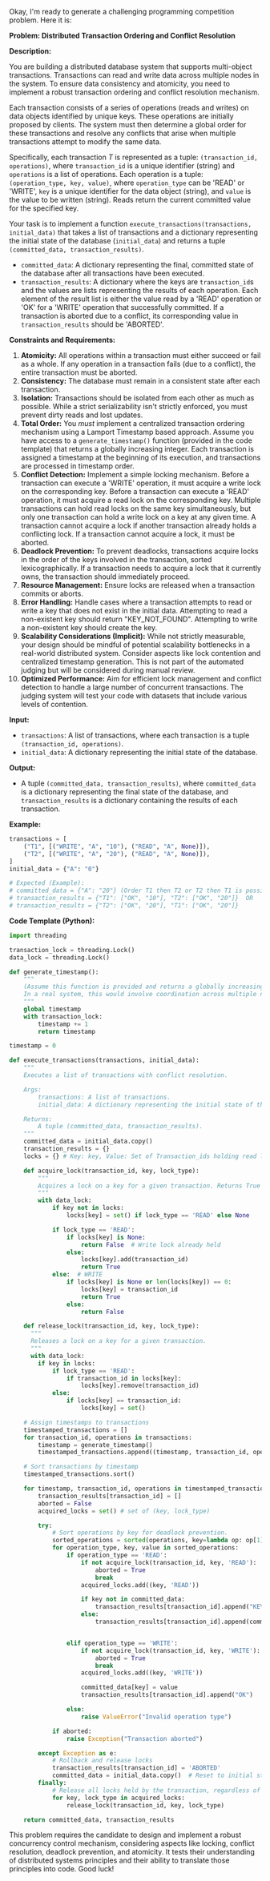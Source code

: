 Okay, I'm ready to generate a challenging programming competition problem. Here it is:

**Problem: Distributed Transaction Ordering and Conflict Resolution**

**Description:**

You are building a distributed database system that supports multi-object transactions.  Transactions can read and write data across multiple nodes in the system.  To ensure data consistency and atomicity, you need to implement a robust transaction ordering and conflict resolution mechanism.

Each transaction consists of a series of operations (reads and writes) on data objects identified by unique keys.  These operations are initially proposed by clients. The system must then determine a global order for these transactions and resolve any conflicts that arise when multiple transactions attempt to modify the same data.

Specifically, each transaction *T* is represented as a tuple: `(transaction_id, operations)`, where `transaction_id` is a unique identifier (string) and `operations` is a list of operations. Each operation is a tuple: `(operation_type, key, value)`, where `operation_type` can be 'READ' or 'WRITE', `key` is a unique identifier for the data object (string), and `value` is the value to be written (string).  Reads return the current committed value for the specified key.

Your task is to implement a function `execute_transactions(transactions, initial_data)` that takes a list of transactions and a dictionary representing the initial state of the database (`initial_data`) and returns a tuple `(committed_data, transaction_results)`.

*   `committed_data`: A dictionary representing the final, committed state of the database after all transactions have been executed.
*   `transaction_results`: A dictionary where the keys are `transaction_id`s and the values are lists representing the results of each operation. Each element of the result list is either the value read by a 'READ' operation or 'OK' for a 'WRITE' operation that successfully committed. If a transaction is aborted due to a conflict, its corresponding value in `transaction_results` should be 'ABORTED'.

**Constraints and Requirements:**

1.  **Atomicity:** All operations within a transaction must either succeed or fail as a whole. If any operation in a transaction fails (due to a conflict), the entire transaction must be aborted.
2.  **Consistency:** The database must remain in a consistent state after each transaction.
3.  **Isolation:** Transactions should be isolated from each other as much as possible.  While a strict serializability isn't strictly enforced, you must prevent dirty reads and lost updates.
4.  **Total Order:** You *must* implement a centralized transaction ordering mechanism using a Lamport Timestamp based approach. Assume you have access to a `generate_timestamp()` function (provided in the code template) that returns a globally increasing integer. Each transaction is assigned a timestamp at the beginning of its execution, and transactions are processed in timestamp order.
5.  **Conflict Detection:** Implement a simple locking mechanism. Before a transaction can execute a 'WRITE' operation, it must acquire a write lock on the corresponding key. Before a transaction can execute a 'READ' operation, it must acquire a read lock on the corresponding key.  Multiple transactions can hold read locks on the same key simultaneously, but only one transaction can hold a write lock on a key at any given time.  A transaction cannot acquire a lock if another transaction already holds a conflicting lock.  If a transaction cannot acquire a lock, it must be aborted.
6.  **Deadlock Prevention:**  To prevent deadlocks, transactions acquire locks in the order of the keys involved in the transaction, sorted lexicographically. If a transaction needs to acquire a lock that it currently owns, the transaction should immediately proceed.
7.  **Resource Management:**  Ensure locks are released when a transaction commits or aborts.
8.  **Error Handling:**  Handle cases where a transaction attempts to read or write a key that does not exist in the initial data.  Attempting to read a non-existent key should return "KEY_NOT_FOUND". Attempting to write a non-existent key should create the key.
9.  **Scalability Considerations (Implicit):** While not strictly measurable, your design should be mindful of potential scalability bottlenecks in a real-world distributed system. Consider aspects like lock contention and centralized timestamp generation. This is not part of the automated judging but will be considered during manual review.
10. **Optimized Performance:** Aim for efficient lock management and conflict detection to handle a large number of concurrent transactions. The judging system will test your code with datasets that include various levels of contention.

**Input:**

*   `transactions`: A list of transactions, where each transaction is a tuple `(transaction_id, operations)`.
*   `initial_data`: A dictionary representing the initial state of the database.

**Output:**

*   A tuple `(committed_data, transaction_results)`, where `committed_data` is a dictionary representing the final state of the database, and `transaction_results` is a dictionary containing the results of each transaction.

**Example:**

```python
transactions = [
    ("T1", [("WRITE", "A", "10"), ("READ", "A", None)]),
    ("T2", [("WRITE", "A", "20"), ("READ", "A", None)]),
]
initial_data = {"A": "0"}

# Expected (Example):
# committed_data = {"A": "20"} (Order T1 then T2 or T2 then T1 is possible depending on timestamp)
# transaction_results = {"T1": ["OK", "10"], "T2": ["OK", "20"]}  OR
# transaction_results = {"T2": ["OK", "20"], "T1": ["OK", "20"]}
```

**Code Template (Python):**

```python
import threading

transaction_lock = threading.Lock()
data_lock = threading.Lock()

def generate_timestamp():
    """
    (Assume this function is provided and returns a globally increasing integer.)
    In a real system, this would involve coordination across multiple nodes.
    """
    global timestamp
    with transaction_lock:
        timestamp += 1
        return timestamp

timestamp = 0

def execute_transactions(transactions, initial_data):
    """
    Executes a list of transactions with conflict resolution.

    Args:
        transactions: A list of transactions.
        initial_data: A dictionary representing the initial state of the database.

    Returns:
        A tuple (committed_data, transaction_results).
    """
    committed_data = initial_data.copy()
    transaction_results = {}
    locks = {} # Key: key, Value: Set of Transaction_ids holding read lock, OR single Transaction_id holding write lock.

    def acquire_lock(transaction_id, key, lock_type):
        """
        Acquires a lock on a key for a given transaction. Returns True if the lock was acquired, False otherwise.
        """
        with data_lock:
            if key not in locks:
                locks[key] = set() if lock_type == 'READ' else None

            if lock_type == 'READ':
                if locks[key] is None:
                    return False  # Write lock already held
                else:
                    locks[key].add(transaction_id)
                    return True
            else:  # WRITE
                if locks[key] is None or len(locks[key]) == 0:
                    locks[key] = transaction_id
                    return True
                else:
                    return False

    def release_lock(transaction_id, key, lock_type):
      """
      Releases a lock on a key for a given transaction.
      """
      with data_lock:
        if key in locks:
            if lock_type == 'READ':
                if transaction_id in locks[key]:
                    locks[key].remove(transaction_id)
            else:
                if locks[key] == transaction_id:
                    locks[key] = set()

    # Assign timestamps to transactions
    timestamped_transactions = []
    for transaction_id, operations in transactions:
        timestamp = generate_timestamp()
        timestamped_transactions.append((timestamp, transaction_id, operations))

    # Sort transactions by timestamp
    timestamped_transactions.sort()

    for timestamp, transaction_id, operations in timestamped_transactions:
        transaction_results[transaction_id] = []
        aborted = False
        acquired_locks = set() # set of (key, lock_type)

        try:
            # Sort operations by key for deadlock prevention.
            sorted_operations = sorted(operations, key=lambda op: op[1])
            for operation_type, key, value in sorted_operations:
                if operation_type == 'READ':
                    if not acquire_lock(transaction_id, key, 'READ'):
                        aborted = True
                        break
                    acquired_locks.add((key, 'READ'))

                    if key not in committed_data:
                        transaction_results[transaction_id].append("KEY_NOT_FOUND")
                    else:
                        transaction_results[transaction_id].append(committed_data[key])


                elif operation_type == 'WRITE':
                    if not acquire_lock(transaction_id, key, 'WRITE'):
                        aborted = True
                        break
                    acquired_locks.add((key, 'WRITE'))

                    committed_data[key] = value
                    transaction_results[transaction_id].append("OK")

                else:
                    raise ValueError("Invalid operation type")

            if aborted:
                raise Exception("Transaction aborted")

        except Exception as e:
            # Rollback and release locks
            transaction_results[transaction_id] = 'ABORTED'
            committed_data = initial_data.copy()  # Reset to initial state to simulate rollback. For simplicity.
        finally:
            # Release all locks held by the transaction, regardless of commit or abort.
            for key, lock_type in acquired_locks:
                release_lock(transaction_id, key, lock_type)

    return committed_data, transaction_results
```

This problem requires the candidate to design and implement a robust concurrency control mechanism, considering aspects like locking, conflict resolution, deadlock prevention, and atomicity. It tests their understanding of distributed systems principles and their ability to translate those principles into code. Good luck!
